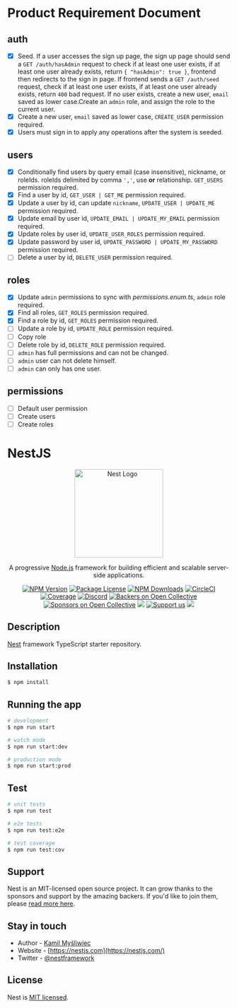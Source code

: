 # Product Requirement Document

## auth

- [x] Seed. If a user accesses the sign up page, the sign up page should send a `GET /auth/hasAdmin` request to check if at least one user exists, if at least one user already exists, return `{ "hasAdmin": true }`, frontend then redirects to the sign in page.
      If frontend sends a `GET /auth/seed` request, check if at least one user exists, if at least one user already exists, return `400` bad request. If no user exists, create a new user, `email` saved as lower case.Create an `admin` role, and assign the role to the current user.
- [x] Create a new user, `email` saved as lower case, `CREATE_USER` permission required.
- [x] Users must sign in to apply any operations after the system is seeded.

## users

- [x] Conditionally find users by query email (case insensitive), nickname, or roleIds. roleIds delimited by comma `','`, use **or** relationship. `GET_USERS` permission required.
- [x] Find a user by id, `GET_USER | GET_ME` permission required.
- [x] Update a user by id, can update `nickname`, `UPDATE_USER | UPDATE_ME` permission required.
- [x] Update email by user id, `UPDATE_EMAIL | UPDATE_MY_EMAIL` permission required.
- [x] Update roles by user id, `UPDATE_USER_ROLES` permission required.
- [x] Update password by user id, `UPDATE_PASSWORD | UPDATE_MY_PASSWORD` permission required.
- [ ] Delete a user by id, `DELETE_USER` permission required.

## roles

- [x] Update `admin` permissions to sync with _permissions.enum.ts_, `admin` role required.
- [x] Find all roles, `GET_ROLES` permission required.
- [x] Find a role by id, `GET_ROLES` permission required.
- [ ] Update a role by id, `UPDATE_ROLE` permission required.
- [ ] Copy role
- [ ] Delete role by id, `DELETE_ROLE` permission required.
- [ ] `admin` has full permissions and can not be changed.
- [ ] `admin` user can not delete himself.
- [ ] `admin` can only has one user.

## permissions

- [ ] Default user permission
- [ ] Create users
- [ ] Create roles

# NestJS

<p align="center">
  <a href="http://nestjs.com/" target="blank"><img src="https://nestjs.com/img/logo-small.svg" width="200" alt="Nest Logo" /></a>
</p>

[circleci-image]: https://img.shields.io/circleci/build/github/nestjs/nest/master?token=abc123def456
[circleci-url]: https://circleci.com/gh/nestjs/nest

  <p align="center">A progressive <a href="http://nodejs.org" target="_blank">Node.js</a> framework for building efficient and scalable server-side applications.</p>
    <p align="center">
<a href="https://www.npmjs.com/~nestjscore" target="_blank"><img src="https://img.shields.io/npm/v/@nestjs/core.svg" alt="NPM Version" /></a>
<a href="https://www.npmjs.com/~nestjscore" target="_blank"><img src="https://img.shields.io/npm/l/@nestjs/core.svg" alt="Package License" /></a>
<a href="https://www.npmjs.com/~nestjscore" target="_blank"><img src="https://img.shields.io/npm/dm/@nestjs/common.svg" alt="NPM Downloads" /></a>
<a href="https://circleci.com/gh/nestjs/nest" target="_blank"><img src="https://img.shields.io/circleci/build/github/nestjs/nest/master" alt="CircleCI" /></a>
<a href="https://coveralls.io/github/nestjs/nest?branch=master" target="_blank"><img src="https://coveralls.io/repos/github/nestjs/nest/badge.svg?branch=master#9" alt="Coverage" /></a>
<a href="https://discord.gg/G7Qnnhy" target="_blank"><img src="https://img.shields.io/badge/discord-online-brightgreen.svg" alt="Discord"/></a>
<a href="https://opencollective.com/nest#backer" target="_blank"><img src="https://opencollective.com/nest/backers/badge.svg" alt="Backers on Open Collective" /></a>
<a href="https://opencollective.com/nest#sponsor" target="_blank"><img src="https://opencollective.com/nest/sponsors/badge.svg" alt="Sponsors on Open Collective" /></a>
  <a href="https://paypal.me/kamilmysliwiec" target="_blank"><img src="https://img.shields.io/badge/Donate-PayPal-ff3f59.svg"/></a>
    <a href="https://opencollective.com/nest#sponsor"  target="_blank"><img src="https://img.shields.io/badge/Support%20us-Open%20Collective-41B883.svg" alt="Support us"></a>
  <a href="https://twitter.com/nestframework" target="_blank"><img src="https://img.shields.io/twitter/follow/nestframework.svg?style=social&label=Follow"></a>
</p>
  <!--[![Backers on Open Collective](https://opencollective.com/nest/backers/badge.svg)](https://opencollective.com/nest#backer)
  [![Sponsors on Open Collective](https://opencollective.com/nest/sponsors/badge.svg)](https://opencollective.com/nest#sponsor)-->

## Description

[Nest](https://github.com/nestjs/nest) framework TypeScript starter repository.

## Installation

```bash
$ npm install
```

## Running the app

```bash
# development
$ npm run start

# watch mode
$ npm run start:dev

# production mode
$ npm run start:prod
```

## Test

```bash
# unit tests
$ npm run test

# e2e tests
$ npm run test:e2e

# test coverage
$ npm run test:cov
```

## Support

Nest is an MIT-licensed open source project. It can grow thanks to the sponsors and support by the amazing backers. If you'd like to join them, please [read more here](https://docs.nestjs.com/support).

## Stay in touch

- Author - [Kamil Myśliwiec](https://kamilmysliwiec.com)
- Website - [https://nestjs.com](https://nestjs.com/)
- Twitter - [@nestframework](https://twitter.com/nestframework)

## License

Nest is [MIT licensed](LICENSE).
